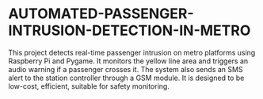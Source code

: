 # AUTOMATED-PASSENGER-INTRUSION-DETECTION-IN-METRO
This project detects real-time passenger intrusion on metro platforms using Raspberry Pi and Pygame. It monitors the yellow line area and triggers an audio warning if a passenger crosses it. The system also sends an SMS alert to the station controller through a GSM module. It is designed to be low-cost, efficient, suitable for safety monitoring.
